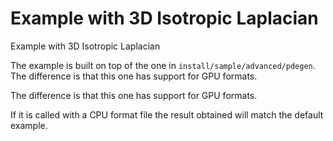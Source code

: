 # Example with 3D Isotropic Laplacian
Example with 3D Isotropic Laplacian

The example is built on top of the one in `install/sample/advanced/pdegen`. The difference is that this one has support for GPU formats.

The difference is that this one has support for GPU formats.

If it is called with a CPU format file the result obtained will match the default example.


